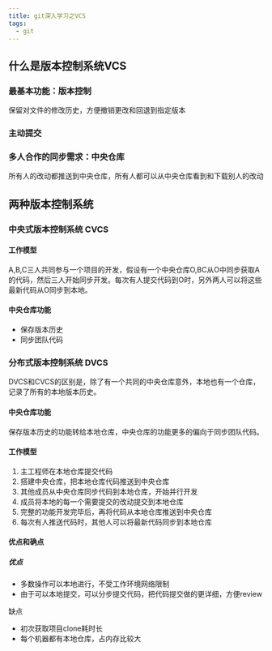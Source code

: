 ```yaml
---
title: git深入学习之VCS
tags:
  - git
---
```


## 什么是版本控制系统VCS

### 最基本功能：版本控制

保留对文件的修改历史，方便撤销更改和回退到指定版本

### 主动提交

### 多人合作的同步需求：中央仓库

所有人的改动都推送到中央仓库，所有人都可以从中央仓库看到和下载别人的改动

## 两种版本控制系统

### 中央式版本控制系统 CVCS

#### 工作模型

A,B,C三人共同参与一个项目的开发，假设有一个中央仓库O,BC从O中同步获取A的代码，然后三人开始同步开发。每次有人提交代码到O时，另外两人可以将这些最新代码从O同步到本地。

#### 中央仓库功能

* 保存版本历史
* 同步团队代码

### 分布式版本控制系统 DVCS

DVCS和CVCS的区别是，除了有一个共同的中央仓库意外，本地也有一个仓库，记录了所有的本地版本历史。

#### 中央仓库功能

保存版本历史的功能转给本地仓库，中央仓库的功能更多的偏向于同步团队代码。

#### 工作模型

1. 主工程师在本地仓库提交代码
2. 搭建中央仓库，把本地仓库代码推送到中央仓库
3. 其他成员从中央仓库同步代码到本地仓库，开始并行开发
4. 成员将本地的每一个需要提交的改动提交到本地仓库
5. 完整的功能开发完毕后，再将代码从本地仓库推送到中央仓库
6. 每次有人推送代码时，其他人可以将最新代码同步到本地仓库

#### 优点和确点

##### 优点

* 多数操作可以本地进行，不受工作环境网络限制
* 由于可以本地提交，可以分步提交代码，把代码提交做的更详细，方便review

缺点

* 初次获取项目clone耗时长
* 每个机器都有本地仓库，占内存比较大